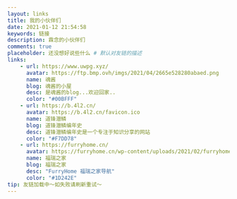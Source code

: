 ```yaml
---
layout: links
title: 我的小伙伴们
date: 2021-01-12 21:54:58
keywords: 链接
description: 霖念的小伙伴们
comments: true
placeholder: 还没想好说些什么 # 默认对友链的描述
links:
    - url: https://www.uwpg.xyz/
      avatar: https://ftp.bmp.ovh/imgs/2021/04/2665e528280abaed.png
      name: 魂酱
      blog: 魂酱的小屋
      desc: 是魂酱的blog...欢迎回家..
      color: "#00BFFF"
    - url: https://b.4l2.cn/
      avatar: https://b.4l2.cn/favicon.ico
      name: 道锋潜鳞
      blog: 道锋潜鳞编年史
      desc: 道锋潜鳞编年史是一个专注于知识分享的网站
      color: "#F7DD78"
    - url: https://furryhome.cn/
      avatar: https://furryhome.cn/wp-content/uploads/2021/02/furryhome.png
      name: 福瑞之家
      blog: 福瑞之家
      desc: "FurryHome 福瑞之家导航"
      color: "#1D242E"    
tip: 友链加载中～如失败请刷新重试～
---
```

